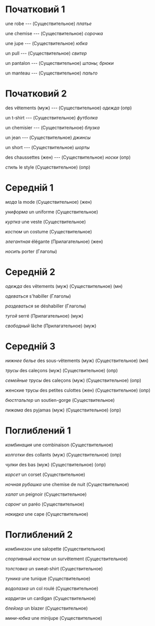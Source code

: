 # Початковий 1

une robe --- (Существительное)
*платье*



une chemise --- (Существительное)
*сорочка*



une jupe --- (Существительное)
*юбка*



un pull --- (Существительное)
*свитер*



un pantalon --- (Существительное)
*штаны; брюки*



un manteau --- (Существительное)
*пальто*



# Початковий 2

des vêtements (муж) --- (Существительное)
*одежда*
(опр)



un t-shirt --- (Существительное)
*футболка*



un chemisier --- (Существительное)
*блузка*



un jean --- (Существительное)
*джинсы*



un short --- (Существительное)
*шорты*



des chaussettes (жен) --- (Существительное)
*носки*
(опр)



*стиль*
le style
(Существительное)
(опр)



# Середній 1

*мода*
la mode
(Существительное)
(жен)



*униформа*
un uniforme
(Существительное)



*куртка*
une veste
(Существительное)



*костюм*
un costume
(Существительное)



*элегантная*
élégante
(Прилагательное)
(жен)



*носить*
porter
(Глаголы)



# Середній 2

*одежда*
des vêtements (муж)
(Существительное)
(мн)



*одеваться*
s'habiller
(Глаголы)



*раздеваться*
se déshabiller
(Глаголы)



*тугой*
serré
(Прилагательное)
(муж)



*свободный*
lâche
(Прилагательное)
(муж)



# Середній 3

*нижнее белье*
des sous-vêtements (муж)
(Существительное)
(мн)



*трусы*
des caleçons (муж)
(Существительное)
(опр)



*семейные трусы*
des caleçons (муж)
(Существительное)
(опр)



женские трусы
des petites culottes (жен)
(Существительное)
(опр)



*бюстгальтер*
un soutien-gorge
(Существительное)



*пижама*
des pyjamas (муж)
(Существительное)
(опр)



# Поглиблений 1

*комбинация*
une combinaison
(Существительное)



*колготки*
des collants (муж)
(Существительное)
(опр)



*чулки*
des bas (муж)
(Существительное)
(опр)



*корсет*
un corset
(Существительное)



*ночная рубашка*
une chemise de nuit
(Существительное)



*халат*
un peignoir
(Существительное)



*саронг*
un paréo
(Существительное)



*накидка*
une cape
(Существительное)



# Поглиблений 2

*комбинезон*
une salopette
(Существительное)



*спортивный костюм*
un survêtement
(Существительное)



*толстовка*
un sweat-shirt
(Существительное)



*туника*
une tunique
(Существительное)



*водолазка*
un col roulé
(Существительное)



*кардиган*
un cardigan
(Существительное)



*блейзер*
un blazer
(Существительное)



*мини-юбка*
une minijupe
(Существительное)